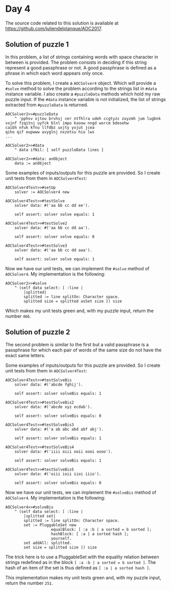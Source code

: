 # Day 4
The source code related to this solution is available at https://github.com/juliendelplanque/AOC2017.

## Solution of puzzle 1
In this problem, a list of strings containing words with space character in between is provided. The problem consists in deciding if this string represent a good passphrase or not.
A good passphrase is defined as a phrase in which each word appears only once.

To solve this problem, I create a `AOCSolver4` object. Which will provide a `#solve` method to solve the problem according to the strings list in `#data` instance variable.
I also create a `#puzzleData` methods which hold my raw puzzle input. If the `#data` instance variable is not initialized, the list of strings extracted from `#puzzleData` is returned.

```
AOCSolver2>>#puzzleData
	^ 'pphsv ojtou brvhsj cer ntfhlra udeh ccgtyzc zoyzmh jum lugbnk
vxjnf fzqitnj uyfck blnl impo kxoow nngd worcm bdesehw
caibh nfuk kfnu llfdbz uxjty yxjut jcea
qiho qif eupwww avyglnj nxzotsu hio lws
...
```


```
AOCSolver2>>#data
	^ data ifNil: [ self puzzleData lines ]
```


```
AOCSolver2>>#data: anObject
	data := anObject
```

Some examples of inputs/outputs for this puzzle are provided. So I create unit tests from them in `AOCSolver4Test`:

```
AOCSolver4Test>>#setUp
	solver := AOCSolver4 new
```

```
AOCSolver4Test>>#testSolve
	solver data: #('aa bb cc dd ee').

	self assert: solver solve equals: 1
```

```
AOCSolver4Test>>#testSolve2
	solver data: #('aa bb cc dd aa').

	self assert: solver solve equals: 0
```

```
AOCSolver4Test>>#testSolve3
	solver data: #('aa bb cc dd aaa').

	self assert: solver solve equals: 1
```

Now we have our unit tests, we can implement the `#solve` method of `AOCSolver4`.
My implementation is the following:

```
AOCSolver2>>#solve
	^ (self data select: [ :line |
		|splitted|
		splitted := line splitOn: Character space.
		splitted size = splitted asSet size ]) size
```

Which makes my unit tests green and, with my puzzle input, return the number `466`.

## Solution of puzzle 2
The second problem is similar to the first but a valid passphrase is a passphrase for which each pair of words of the same size do not have the exact same letters.

Some examples of inputs/outputs for this puzzle are provided. So I create unit tests from them in `AOCSolver4Test`:


```
AOCSolver4Test>>#testSolveBis
	solver data: #('abcde fghij').

	self assert: solver solveBis equals: 1
```

```
AOCSolver4Test>>#testSolveBis2
	solver data: #('abcde xyz ecdab').

	self assert: solver solveBis equals: 0
```

```
AOCSolver4Test>>#testSolveBis3
	solver data: #('a ab abc abd abf abj').

	self assert: solver solveBis equals: 1
```

```
AOCSolver4Test>>#testSolveBis4
	solver data: #('iiii oiii ooii oooi oooo').

	self assert: solver solveBis equals: 1
```

```
AOCSolver4Test>>#testSolveBis5
	solver data: #('oiii ioii iioi iiio').

	self assert: solver solveBis equals: 0
```

Now we have our unit tests, we can implement the `#solveBis` method of `AOCSolver4`.
My implementation is the following:

```
AOCSolver4>>#solveBis
	^ (self data select: [ :line |
		|splitted set|
		splitted := line splitOn: Character space.
		set := PluggableSet new
					equalBlock: [ :a :b | a sorted = b sorted ];
					hashBlock: [ :a | a sorted hash ];
					yourself.
		set addAll: splitted.
		set size = splitted size ]) size
```

The trick here is to use a PluggableSet with the equality relation between strings redefined
as in the block `[ :a :b | a sorted = b sorted ]`. The hash of an item of the set is thus defined
as `[ :a | a sorted hash ]`.

This implementation makes my unit tests green and, with my puzzle input, return the number `251`.
